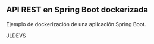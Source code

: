## API REST en Spring Boot dockerizada

Ejemplo de dockerización de una aplicación Spring Boot.

JLDEVS
